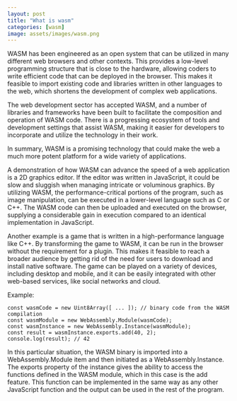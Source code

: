 ```yaml
---
layout: post
title: "What is wasm"
categories: [wasm]
image: assets/images/wasm.png
---
```


WASM has been engineered as an open system that can be utilized in many different web browsers and other contexts. This provides a low-level programming structure that is close to the hardware, allowing coders to write efficient code that can be deployed in the browser. This makes it feasible to import existing code and libraries written in other languages to the web, which shortens the development of complex web applications. 

The web development sector has accepted WASM, and a number of libraries and frameworks have been built to facilitate the composition and operation of WASM code. There is a progressing ecosystem of tools and development settings that assist WASM, making it easier for developers to incorporate and utilize the technology in their work.  

In summary, WASM is a promising technology that could make the web a much more potent platform for a wide variety of applications.

A demonstration of how WASM can advance the speed of a web application is a 2D graphics editor. If the editor was written in JavaScript, it could be slow and sluggish when managing intricate or voluminous graphics. By utilizing WASM, the performance-critical portions of the program, such as image manipulation, can be executed in a lower-level language such as C or C++. The WASM code can then be uploaded and executed on the browser, supplying a considerable gain in execution compared to an identical implementation in JavaScript.

Another example is a game that is written in a high-performance language like C++. By transforming the game to WASM, it can be run in the browser without the requirement for a plugin. This makes it feasible to reach a broader audience by getting rid of the need for users to download and install native software. The game can be played on a variety of devices, including desktop and mobile, and it can be easily integrated with other web-based services, like social networks and cloud.

Example:

```text
const wasmCode = new Uint8Array([ ... ]); // binary code from the WASM compilation
const wasmModule = new WebAssembly.Module(wasmCode);
const wasmInstance = new WebAssembly.Instance(wasmModule);
const result = wasmInstance.exports.add(40, 2);
console.log(result); // 42
```

In this particular situation, the WASM binary is imported into a WebAssembly.Module item and then initiated as a WebAssembly.Instance. The exports property of the instance gives the ability to access the functions defined in the WASM module, which in this case is the add feature. This function can be implemented in the same way as any other JavaScript function and the output can be used in the rest of the program.
